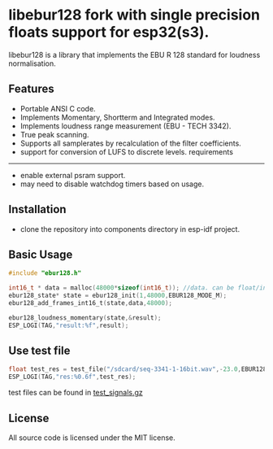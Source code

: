 libebur128 fork with single precision floats support for esp32(s3).
==========

libebur128 is a library that implements the EBU R 128 standard for loudness
normalisation.

Features
--------

* Portable ANSI C code.
* Implements Momentary, Shortterm and Integrated modes.
* Implements loudness range measurement (EBU - TECH 3342).
* True peak scanning.
* Supports all samplerates by recalculation of the filter coefficients.
* support for conversion of LUFS to discrete levels.
requirements
--------
* enable external psram support. 
* may need to disable watchdog timers based on usage.

Installation
------------
* clone the repository into components directory in esp-idf project.

Basic Usage
-----
```C
#include "ebur128.h"

int16_t * data = malloc(48000*sizeof(int16_t)); //data. can be float/int32_t/int16_t
ebur128_state* state = ebur128_init(1,48000,EBUR128_MODE_M);
ebur128_add_frames_int16_t(state,data,48000);

ebur128_loudness_momentary(state,&result);
ESP_LOGI(TAG,"result:%f",result);
```

Use test file
-----
```C
float test_res = test_file("/sdcard/seq-3341-1-16bit.wav",-23.0,EBUR128_MODE_S);
ESP_LOGI(TAG,"res:%0.6f",test_res);
```
test files can be found in [test_signals.gz](test_files.tar.gz)

License
-----
All source code is licensed under the MIT license.

